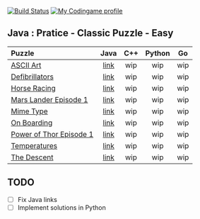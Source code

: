 [![Build Status](https://travis-ci.org/r0perice/codingame.svg?branch=master)](https://travis-ci.org/r0perice/codingame)
[![My Codingame profile](https://img.shields.io/badge/Codingame-profile-blue.svg)](https://www.codingame.com/profile/0efaab4aba049a260e47aea4e8245f473589531)

## Java : Pratice - Classic Puzzle - Easy
| Puzzle | Java | C++ | Python | Go |
|:---------|:-------------:|:-----:|:----:|:----:|
| [ASCII Art](https://www.codingame.com/training/easy/ascii-art) | [link](https://github.com/r0perice/codingame/blob/master/java/src/main/java/practice/classic/puzzle/easy/asciiArt/AsciiArtSolution.java) | wip | wip | wip |
| [Defibrillators](https://www.codingame.com/training/easy/defibrillators) |  [link](https://github.com/r0perice/codingame/blob/master/java/src/main/java/practice/classic/puzzle/easy/defibrillators/DefibrillatorSolution.java) | wip | wip | wip |
| [Horse Racing](https://www.codingame.com/training/easy/horse-racing-duals) | [link](https://github.com/r0perice/codingame/blob/master/java/src/main/java/practice/classic/puzzle/easy/horseRacing/HorseRacingSolution.java) | wip | wip | wip |
| [Mars Lander Episode 1](https://www.codingame.com/training/easy/mars-lander-episode-1) |  [link](https://github.com/r0perice/codingame/blob/master/java/src/main/java/practice/classic/puzzle/easy/marsLanderEp1/MarsLanderEp1Solution.java) | wip | wip | wip |
| [Mime Type](https://www.codingame.com/training/easy/mime-type) | [link](https://github.com/r0perice/codingame/blob/master/java/src/main/java/practice/classic/puzzle/easy/mimeType/MimeTypeSolution.java) | wip | wip | wip |
| [On Boarding](https://www.codingame.com/training/easy/onboarding) |  [link](https://github.com/r0perice/codingame/blob/master/java/src/main/java/practice/classic/puzzle/easy/onBoarding/OnBoardingSolution.java) | wip | wip | wip |
| [Power of Thor Episode 1](https://www.codingame.com/training/easy/power-of-thor-episode-1) |  [link](https://github.com/r0perice/codingame/blob/master/java/src/main/java/practice/classic/puzzle/easy/powerOfThorEp1/PowerOfThorEp1Solution.java) | wip | wip | wip |
| [Temperatures](https://www.codingame.com/training/easy/temperatures) |  [link](https://github.com/r0perice/codingame/blob/master/java/src/main/java/practice/classic/puzzle/easy/temperatures/TemperaturesSolution.java) | wip | wip | wip |
| [The Descent](https://www.codingame.com/training/easy/the-descent) |  [link](https://github.com/r0perice/codingame/blob/master/java/src/main/java/practice/classic/puzzle/easy/theDescent/TheDescentSolution.java) | wip | wip | wip |

## TODO
- [ ] Fix Java links
- [ ] Implement solutions in Python
